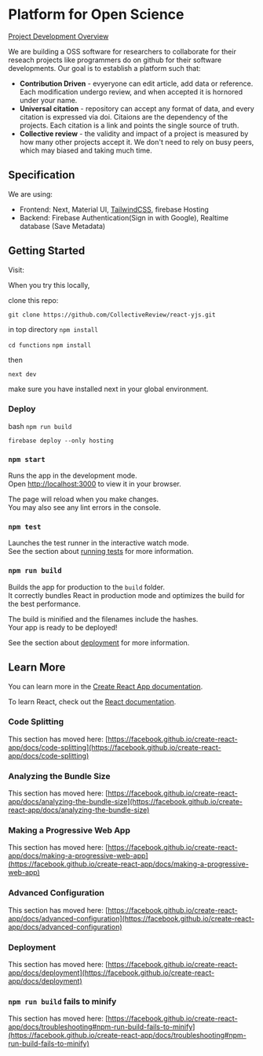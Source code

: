 # Platform for Open Science
[Project Development Overview](https://www.notion.so/code4japan-community/16c5dee106f847d996324e40464325ff?pvs=4)

We are building a OSS software for researchers to collaborate for their reseach projects like programmers do on github for their software developments.
Our goal is to establish a platform such that:
- **Contribution Driven** - evyeryone can edit article, add data or reference. Each modification undergo review, and when accepted it is hornored under your name.
- **Universal citation** - repository can accept any format of data, and every citation is expressed via doi. Citaions are the dependency of the projects. Each citation is a link and points the single source of truth.
- **Collective review** - the validity and impact of a project is measured by how many other projects accept it. We don't need to rely on busy peers, which may biased and taking much time.

## Specification
We are using:

- Frontend: Next, Material UI, [TailwindCSS](https://tailwindcss.com/), firebase Hosting
- Backend: Firebase Authentication(Sign in with Google), Realtime database (Save Metadata)

## Getting Started
Visit: 

When you try this locally,

clone this repo:

`git clone https://github.com/CollectiveReview/react-yjs.git`

in top directory `npm install`

`cd functions` `npm install`

then

`next dev`

make sure you have installed next in your global environment.

### Deploy
bash
`npm run build`

`firebase deploy --only hosting`



### `npm start`

Runs the app in the development mode.\
Open [http://localhost:3000](http://localhost:3000) to view it in your browser.

The page will reload when you make changes.\
You may also see any lint errors in the console.

### `npm test`

Launches the test runner in the interactive watch mode.\
See the section about [running tests](https://facebook.github.io/create-react-app/docs/running-tests) for more information.

### `npm run build`

Builds the app for production to the `build` folder.\
It correctly bundles React in production mode and optimizes the build for the best performance.

The build is minified and the filenames include the hashes.\
Your app is ready to be deployed!

See the section about [deployment](https://facebook.github.io/create-react-app/docs/deployment) for more information.

## Learn More

You can learn more in the [Create React App documentation](https://facebook.github.io/create-react-app/docs/getting-started).

To learn React, check out the [React documentation](https://reactjs.org/).

### Code Splitting

This section has moved here: [https://facebook.github.io/create-react-app/docs/code-splitting](https://facebook.github.io/create-react-app/docs/code-splitting)

### Analyzing the Bundle Size

This section has moved here: [https://facebook.github.io/create-react-app/docs/analyzing-the-bundle-size](https://facebook.github.io/create-react-app/docs/analyzing-the-bundle-size)

### Making a Progressive Web App

This section has moved here: [https://facebook.github.io/create-react-app/docs/making-a-progressive-web-app](https://facebook.github.io/create-react-app/docs/making-a-progressive-web-app)

### Advanced Configuration

This section has moved here: [https://facebook.github.io/create-react-app/docs/advanced-configuration](https://facebook.github.io/create-react-app/docs/advanced-configuration)

### Deployment

This section has moved here: [https://facebook.github.io/create-react-app/docs/deployment](https://facebook.github.io/create-react-app/docs/deployment)

### `npm run build` fails to minify

This section has moved here: [https://facebook.github.io/create-react-app/docs/troubleshooting#npm-run-build-fails-to-minify](https://facebook.github.io/create-react-app/docs/troubleshooting#npm-run-build-fails-to-minify)
